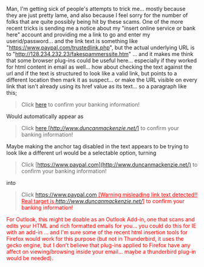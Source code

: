 Man, I'm getting sick of people's attempts to trick me... mostly because they are just pretty lame, and also because I feel sorry for the number of folks that are quite possibly being hit by these scams. One of the more recent tricks is sending me a notice about my "insert online service or bank here" account and providing me a link to go and enter my userid/password... and the link text is something like "https://www.paypal.com/trustedlink.php", but the actual underlying URL is to "http://128.234.232.23/fakespammerssite.htm" ... and it makes me think that some browser plug-ins could be useful here... especially if they worked for html content in email as well... how about checking the text against the url and if the text is structured to look like a valid link, but points to a different location then mark it as suspect... or make the URL visible on every link that isn't already using its href value as its text... so a paragraph like this;

> Click [here](http://www.duncanmackenzie.net/) to confirm your banking information!

Would automatically appear as

> Click [here [<i>http://www.duncanmackenzie.net/</i>]](http://www.duncanmackenzie.net/) to confirm your banking information!

Maybe making the anchor tag disabled in the text appears to be trying to look like a different url would be a selectable option, turning

> Click [https://www.paypal.com](http://www.duncanmackenzie.net/) to confirm your banking information!

into

> Click <font color="red"><u>https://www.paypal.com [Warning misleading link text detected!! Real target is <i>http://www.duncanmackenzie.net/</i>]</u> to confirm your banking information!

For Outlook, this might be doable as an Outlook Add-in, one that scans and edits your HTML and rich formatted emails for you... you could do this for IE with an add-in ... and I'm sure some of the recent html insertion tools for Firefox would work for this purpose (but not in Thunderbird, it uses the gecko engine, but I don't believe that plug-ins applied to Firefox have any affect on viewing/browsing inside your email... maybe a thunderbird plug-in would be needed).